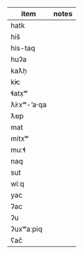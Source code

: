 
item         | notes
------------ | -----
hatk         |
hiš          |
his-taq      |
huʔa         |
kaƛḥ         |
k̓ic          |
ɬatx̣ʷ        |
ƛ̓iːxʷ-ʼa·qa |
ƛ̓up         |
mat          |
mitxʷ        |
muːɬ         |
naq          |
sut          |
wiːq         |
yac          |
ʔac          |
ʔu           |
ʔuxʷaːpiq    |
ʕač          |
